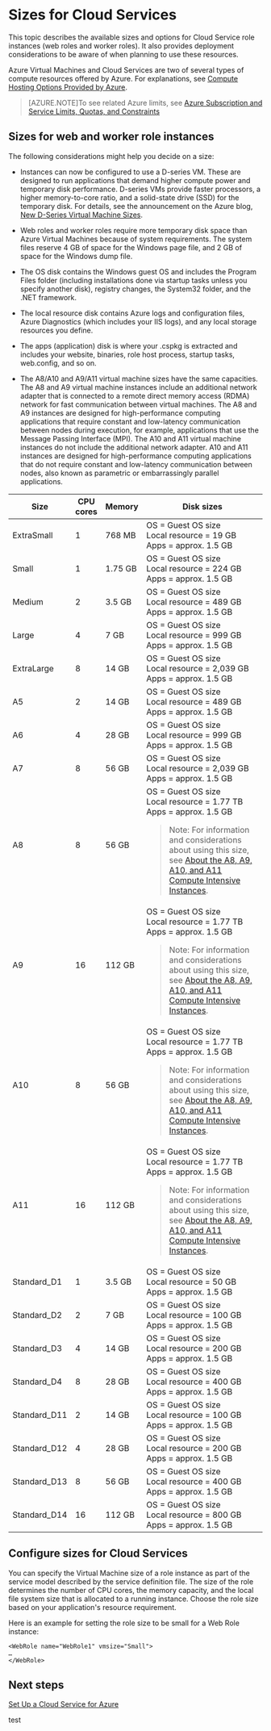<properties 
 pageTitle="Sizes for cloud services" 
 description="Lists the different sizes for Azure cloud service web and worker roles." 
 services="cloud-services" 
 documentationCenter="" 
 authors="Thraka" 
 manager="timlt" 
 editor=""/>
<tags 
 ms.service="cloud-services" 
 ms.devlang="na" 
 ms.topic="article" 
 ms.tgt_pltfrm="na" 
 ms.workload="tbd"
 ms.date="09/01/2015" 
 ms.author="adegeo"/>
 
# Sizes for Cloud Services

This topic describes the available sizes and options for Cloud Service role instances (web roles and worker roles). It also provides deployment considerations to be aware of when planning to use these resources.

Azure Virtual Machines and Cloud Services are two of several types of compute resources offered by Azure. For explanations, see [Compute Hosting Options Provided by Azure](fundamentals-application-models.md).

> [AZURE.NOTE]To see related Azure limits, see [Azure Subscription and Service Limits, Quotas, and Constraints](../azure-subscription-service-limits.md)

## Sizes for web and worker role instances

The following considerations might help you decide on a size:

* Instances can now be configured to use a D-series VM. These are designed to run applications that demand higher compute power and temporary disk performance. D-series VMs provide faster processors, a higher memory-to-core ratio, and a solid-state drive (SSD) for the temporary disk. For details, see the announcement on the Azure blog, [New D-Series Virtual Machine Sizes](http://azure.microsoft.com/blog/2014/09/22/new-d-series-virtual-machine-sizes/).  

* Web roles and worker roles require more temporary disk space than Azure Virtual Machines because of system requirements. The system files reserve 4 GB of space for the Windows page file, and 2 GB of space for the Windows dump file.  

* The OS disk contains the Windows guest OS and includes the Program Files folder (including installations done via startup tasks unless you specify another disk), registry changes, the System32 folder, and the .NET framework.  

* The local resource disk contains Azure logs and configuration files, Azure Diagnostics (which includes your IIS logs), and any local storage resources you define.  

* The apps (application) disk is where your .cspkg is extracted and includes your website, binaries, role host process, startup tasks, web.config, and so on.  

* The A8/A10 and A9/A11 virtual machine sizes have the same capacities. The A8 and A9 virtual machine instances include an additional network adapter that is connected to a remote direct memory access (RDMA) network for fast communication between virtual machines. The A8 and A9 instances are designed for high-performance computing applications that require constant and low-latency communication between nodes during execution, for example, applications that use the Message Passing Interface (MPI). The A10 and A11 virtual machine instances do not include the additional network adapter. A10 and A11 instances are designed for high-performance computing applications that do not require constant and low-latency communication between nodes, also known as parametric or embarrassingly parallel applications.  

|Size|CPU<br>cores|Memory|Disk sizes|
|---|---|---|---|
|ExtraSmall|1|768 MB|OS = Guest OS size<br/>Local resource = 19 GB<br/>Apps = approx. 1.5 GB|
|Small|1|1.75 GB|OS = Guest OS size<br/>Local resource = 224 GB<br/>Apps = approx. 1.5 GB|
|Medium|2|3.5 GB|OS = Guest OS size<br/>Local resource = 489 GB<br/>Apps = approx. 1.5 GB|
|Large|4|7 GB|OS = Guest OS size<br/>Local resource = 999 GB<br/>Apps = approx. 1.5 GB|
|ExtraLarge|8|14 GB|OS = Guest OS size<br/>Local resource = 2,039 GB<br/>Apps = approx. 1.5 GB|
|A5|2|14 GB|OS = Guest OS size<br/>Local resource = 489 GB<br/>Apps = approx. 1.5 GB|
|A6|4|28 GB|OS = Guest OS size<br/>Local resource = 999 GB<br/>Apps = approx. 1.5 GB|
|A7|8|56 GB|OS = Guest OS size<br/>Local resource = 2,039 GB<br/>Apps = approx. 1.5 GB
|A8|8|56 GB|OS = Guest OS size<br/>Local resource = 1.77 TB<br/>Apps = approx. 1.5 GB<blockquote> Note: For information and considerations about using this size, see <a href="http://go.microsoft.com/fwlink/p/?linkid=328042">About the A8, A9, A10, and A11 Compute Intensive Instances</a>.</blockquote>|
|A9|16|112 GB|OS = Guest OS size<br/>Local resource = 1.77 TB<br/>Apps = approx. 1.5 GB<blockquote> Note: For information and considerations about using this size, see <a href="http://go.microsoft.com/fwlink/p/?linkid=328042">About the A8, A9, A10, and A11 Compute Intensive Instances</a>.</blockquote>|
|A10|8|56 GB|OS = Guest OS size<br/>Local resource = 1.77 TB<br/>Apps = approx. 1.5 GB<blockquote> Note: For information and considerations about using this size, see <a href="http://go.microsoft.com/fwlink/p/?linkid=328042">About the A8, A9, A10, and A11 Compute Intensive Instances</a>.</blockquote>|
|A11|16|112 GB|OS = Guest OS size<br/>Local resource = 1.77 TB<br/>Apps = approx. 1.5 GB<blockquote> Note: For information and considerations about using this size, see <a href="http://go.microsoft.com/fwlink/p/?linkid=328042">About the A8, A9, A10, and A11 Compute Intensive Instances</a>.</blockquote>|
|Standard_D1|1|3.5 GB|OS = Guest OS size<br/>Local resource = 50 GB<br/>Apps = approx. 1.5 GB|
|Standard_D2|2|7 GB|OS = Guest OS size<br/>Local resource = 100 GB<br/>Apps = approx. 1.5 GB|
|Standard_D3|4|14 GB|OS = Guest OS size<br/>Local resource = 200 GB<br/>Apps = approx. 1.5 GB|
|Standard_D4|8|28 GB|OS = Guest OS size<br/>Local resource = 400 GB<br/>Apps = approx. 1.5 GB|
|Standard_D11|2|14 GB|OS = Guest OS size<br/>Local resource = 100 GB<br/>Apps = approx. 1.5 GB|
|Standard_D12|4|28 GB|OS = Guest OS size<br/>Local resource = 200 GB<br/>Apps = approx. 1.5 GB|
|Standard_D13|8|56 GB|OS = Guest OS size<br/>Local resource = 400 GB<br/>Apps = approx. 1.5 GB|
|Standard_D14|16|112 GB|OS = Guest OS size<br/>Local resource = 800 GB<br/>Apps = approx. 1.5 GB|

## Configure sizes for Cloud Services

You can specify the Virtual Machine size of a role instance as part of the service model described by the service definition file. The size of the role determines the number of CPU cores, the memory capacity, and the local file system size that is allocated to a running instance. Choose the role size based on your application's resource requirement.

Here is an example for setting the role size to be small for a Web Role instance:


    <WebRole name="WebRole1" vmsize="Small">
    …
    </WebRole>
## Next steps

[Set Up a Cloud Service for Azure](https://msdn.microsoft.com/library/hh124108)  

test
